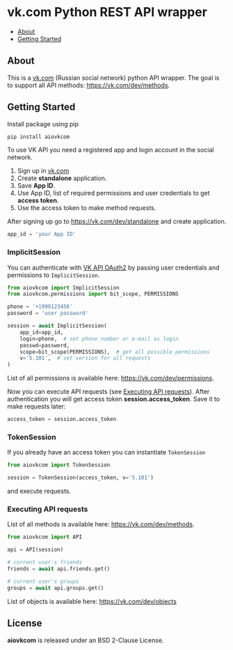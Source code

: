# vk.com Python REST API wrapper

- [About](#about)
- [Getting Started](#getting-started)


## About

This is a [vk.com](https://vk.com) (Russian social network) python API wrapper.
The goal is to support all API methods: https://vk.com/dev/methods.


## Getting Started

Install package using pip

```bash
pip install aiovkcom
```

To use VK API you need a registered app and login account in the social network.

1. Sign up in [vk.com](https://vk.com)
2. Create **standalone** application.
3. Save **App ID**.
4. Use App ID, list of required permissions and user credentials to get **access token**.
5. Use the access token to make method requests.

After signing up go to https://vk.com/dev/standalone and create application.

```python
app_id = 'your App ID'
```

### ImplicitSession

You can authenticate with [VK API OAuth2](https://vk.com/dev/implicit_flow_user) by passing user credentials and permissions to `ImplicitSession`.

```python
from aiovkcom import ImplicitSession
from aiovkcom.permissions import bit_scope, PERMISSIONS

phone = '+1999123456'
password = 'user password'

session = await ImplicitSession(
    app_id=app_id,
    login=phone,  # set phone number or e-mail as login
    passwd=password,
    scope=bit_scope(PERMISSIONS),  # get all possible permissions
    v='5.101',  # set version for all requests
)
```

List of all permissions is available here: https://vk.com/dev/permissions.

Now you can execute API requests (see [Executing API requests](#executing-api-requests)). After authentication you will get access token **session.access_token**. Save it to make requests later:

```python
access_token = session.access_token
```

### TokenSession

If you already have an access token you can instantiate `TokenSession`

```python
from aiovkcom import TokenSession

session = TokenSession(access_token, v='5.101')
```

and execute requests.

### Executing API requests

List of all methods is available here: https://vk.com/dev/methods.

```python
from aiovkcom import API

api = API(session)

# current user's friends
friends = await api.friends.get()

# current user's groups
groups = await api.groups.get()
```

List of objects is available here: https://vk.com/dev/objects

## License

**aiovkcom** is released under an BSD 2-Clause License.
